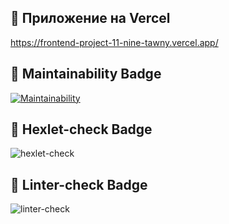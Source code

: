## 🚀 Приложение на Vercel

https://frontend-project-11-nine-tawny.vercel.app/

## 🚀 Maintainability Badge

[![Maintainability](https://api.codeclimate.com/v1/badges/44281bcf5758e524b6c0/maintainability)](https://codeclimate.com/github/ValentinaFediakova/frontend-project-11/maintainability)

## 🚀 Hexlet-check Badge

![hexlet-check](https://github.com/ValentinaFediakova/frontend-project-11/actions/workflows/hexlet-check.yml/badge.svg)

## 🚀 Linter-check Badge

![linter-check](https://github.com/ValentinaFediakova/frontend-project-11/actions/workflows/linter-check.yml/badge.svg)



